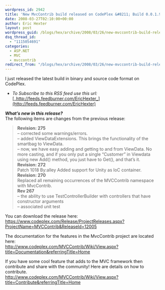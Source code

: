 ```yaml
---
wordpress_id: 2942
title: 'New MvcContrib build released on CodePlex &#8211; Build 0.0.1.91 Beta'
date: 2008-03-27T02:10:00+00:00
author: Eric Hexter
layout: post
wordpress_guid: /blogs/hex/archive/2008/03/26/new-mvccontrib-build-released-on-codeplex-build-0-0-1-91-beta.aspx
dsq_thread_id:
  - "1115054691"
categories:
  - ASP.NET
  - MVC
  - mvccontrib
redirect_from: "/blogs/hex/archive/2008/03/26/new-mvccontrib-build-released-on-codeplex-build-0-0-1-91-beta.aspx/"
---
```

I just released the latest build in binary and source code format on CodePlex.


  



  


  * _To Subscribe to this RSS feed use this url:_ [_http://feeds.feedburner.com/EricHexter_](http://feeds.feedburner.com/EricHexter)  
    


  


**_What&#8217;s new in this release?_**  
The following items are changes from the previous release:


  


> 
  
> 
> 
> **Revision: 275**  
> &#8211; corrected some warnings/errors.  
> &#8211; added ViewDataExtensions. This brings the functionality of the smartbag to ViewData.  
> &#8211; now, we have easy adding and getting to and from ViewData. No more casting, and if you only put a single &#8220;Customer&#8221; in Viewdata using new Add() method, you just have to Get<Customer>(), and that&#8217;s it.  
> **Revision: 272**  
> Patch 1018 By:alley Added support for Unity as IoC container.  
> **Revision: 270**  
> Replaced all remaining occurrences of the MVCContrib namespace with MvcContrib.   
> **Rev 267**  
> &#8211; the ability to use TestControllerBuilder with controllers that have constructor arguments  
> &#8211; associated unit test  
> 


  


You can download the release here:  
<https://www.codeplex.com/Release/ProjectReleases.aspx?ProjectName=MVCContrib&ReleaseId=12005>


  


  
The documentation for the features in the MvcContrib project are located here:  
<http://www.codeplex.com/MVCContrib/Wiki/View.aspx?title=Documentation&referringTitle=Home>


  


  
If you have some cool feature that adds to the MVC framework then contribute and share with the community! Here are details on how to contribute.  
<http://www.codeplex.com/MVCContrib/Wiki/View.aspx?title=Contribute&referringTitle=Home>